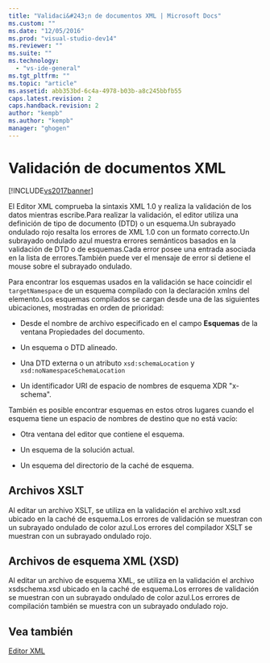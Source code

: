 ```yaml
---
title: "Validaci&#243;n de documentos XML | Microsoft Docs"
ms.custom: ""
ms.date: "12/05/2016"
ms.prod: "visual-studio-dev14"
ms.reviewer: ""
ms.suite: ""
ms.technology: 
  - "vs-ide-general"
ms.tgt_pltfrm: ""
ms.topic: "article"
ms.assetid: abb353bd-6c4a-4978-b03b-a8c245bbfb55
caps.latest.revision: 2
caps.handback.revision: 2
author: "kempb"
ms.author: "kempb"
manager: "ghogen"
---
```

# Validaci&#243;n de documentos XML
[!INCLUDE[vs2017banner](../code-quality/includes/vs2017banner.md)]

El Editor XML comprueba la sintaxis XML 1.0 y realiza la validación de los datos mientras escribe.Para realizar la validación, el editor utiliza una definición de tipo de documento \(DTD\) o un esquema.Un subrayado ondulado rojo resalta los errores de XML 1.0 con un formato correcto.Un subrayado ondulado azul muestra errores semánticos basados en la validación de DTD o de esquemas.Cada error posee una entrada asociada en la lista de errores.También puede ver el mensaje de error si detiene el mouse sobre el subrayado ondulado.  
  
 Para encontrar los esquemas usados en la validación se hace coincidir el `targetNamespace` de un esquema compilado con la declaración xmlns del elemento.Los esquemas compilados se cargan desde una de las siguientes ubicaciones, mostradas en orden de prioridad:  
  
-   Desde el nombre de archivo especificado en el campo **Esquemas** de la ventana Propiedades del documento.  
  
-   Un esquema o DTD alineado.  
  
-   Una DTD externa o un atributo `xsd:schemaLocation` y `xsd:noNamespaceSchemaLocation`  
  
-   Un identificador URI de espacio de nombres de esquema XDR "x\-schema".  
  
 También es posible encontrar esquemas en estos otros lugares cuando el esquema tiene un espacio de nombres de destino que no está vacío:  
  
-   Otra ventana del editor que contiene el esquema.  
  
-   Un esquema de la solución actual.  
  
-   Un esquema del directorio de la caché de esquema.  
  
## Archivos XSLT  
 Al editar un archivo XSLT, se utiliza en la validación el archivo xslt.xsd ubicado en la caché de esquema.Los errores de validación se muestran con un subrayado ondulado de color azul.Los errores del compilador XSLT se muestran con un subrayado ondulado rojo.  
  
## Archivos de esquema XML \(XSD\)  
 Al editar un archivo de esquema XML, se utiliza en la validación el archivo xsdschema.xsd ubicado en la caché de esquema.Los errores de validación se muestran con un subrayado ondulado de color azul.Los errores de compilación también se muestra con un subrayado ondulado rojo.  
  
## Vea también  
 [Editor XML](../xml-tools/xml-editor.md)
